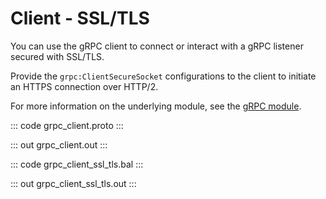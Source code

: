 # Client - SSL/TLS

You can use the gRPC client to connect or interact with a gRPC listener
secured with SSL/TLS.

Provide the `grpc:ClientSecureSocket` configurations to the client to
initiate an HTTPS connection over HTTP/2.

For more information on the underlying module,
see the [gRPC module](https://lib.ballerina.io/ballerina/grpc/latest/).

::: code grpc_client.proto :::

::: out grpc_client.out :::

::: code grpc_client_ssl_tls.bal :::

::: out grpc_client_ssl_tls.out :::